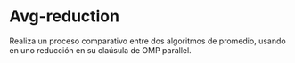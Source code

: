 # Avg-reduction

Realiza un proceso comparativo entre dos algoritmos de promedio, usando en uno reducción en su claúsula de OMP parallel.
